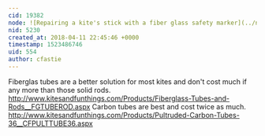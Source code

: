 ```yaml
---
cid: 19382
node: ![Repairing a kite's stick with a fiber glass safety marker](../notes/pablo/12-17-2012/repairing-kites-stick-fiber-glass-safety-marker)
nid: 5230
created_at: 2018-04-11 22:45:46 +0000
timestamp: 1523486746
uid: 554
author: cfastie
---
```


Fiberglas tubes are a better solution for most kites and don't cost much if any more than those solid rods. http://www.kitesandfunthings.com/Products/Fiberglass-Tubes-and-Rods__FGTUBEROD.aspx
Carbon tubes are best and cost twice as much. http://www.kitesandfunthings.com/Products/Pultruded-Carbon-Tubes-36__CFPULTTUBE36.aspx
